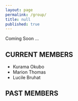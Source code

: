 ```yaml
---
layout: page
permalink: /group/
title: null
published: true
---
```


Coming Soon ...

## CURRENT MEMBERS
* Kurama Okubo
* Marion Thomas
* Lucile Bruhat

## PAST MEMBERS


